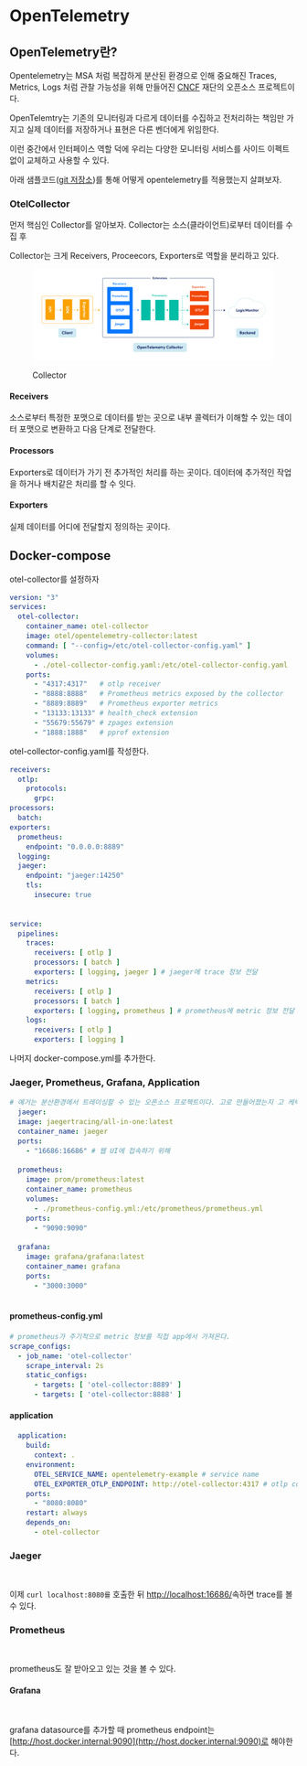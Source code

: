 # OpenTelemetry

## OpenTelemetry란?

Opentelemetry는 MSA 처럼 복잡하게 분산된 환경으로 인해 중요해진 Traces, Metrics, Logs 처럼 관찰 가능성을 위해 만들어진 [CNCF](https://www.cncf.io/) 재단의 오픈소스 프로젝트이다.

OpenTelemtry는 기존의 모니터링과 다르게 데이터를 수집하고 전처리하는 책임만 가지고 실제 데이터를 저장하거나 표현은 다른 벤더에게 위임한다.

이런 중간에서 인터페이스 역할 덕에 우리는 다양한 모니터링 서비스를 사이드 이펙트 없이 교체하고 사용할 수 있다.

아래 샘플코드([git 저장소](https://github.com/spandios/opentelemetry-example))를 통해 어떻게 opentelemetry를 적용했는지 살펴보자.





### OtelCollector&#x20;

먼저 핵심인 Collector를 알아보자. Collector는 소스(클라이언트)로부터 데이터를 수집 후&#x20;

Collector는 크게 Receivers, Proceecors, Exporters로 역할을 분리하고 있다.

<figure><img src="../../.gitbook/assets/028_OTELGraphic_v1-01-2048x772.png" alt=""><figcaption><p>Collector</p></figcaption></figure>

#### Receivers

소스로부터 특정한 포맷으로 데이터를 받는 곳으로 내부 콜렉터가 이해할 수 있는 데이터 포맷으로 변환하고 다음 단계로 전달한다.

#### Processors <a href="#h-processors" id="h-processors"></a>

Exporters로 데이터가 가기 전 추가적인 처리를 하는 곳이다. 데이터에 추가적인 작업을 하거나 배치같은 처리를 할 수 잇다.

#### Exporters <a href="#h-exporters" id="h-exporters"></a>

실제 데이터를 어디에 전달할지 정의하는 곳이다.&#x20;



## Docker-compose

otel-collector를  설정하자

```yaml
version: "3"
services:
  otel-collector:
    container_name: otel-collector
    image: otel/opentelemetry-collector:latest
    command: [ "--config=/etc/otel-collector-config.yaml" ]
    volumes:
      - ./otel-collector-config.yaml:/etc/otel-collector-config.yaml
    ports:
      - "4317:4317"   # otlp receiver
      - "8888:8888"   # Prometheus metrics exposed by the collector
      - "8889:8889"   # Prometheus exporter metrics
      - "13133:13133" # health_check extension
      - "55679:55679" # zpages extension
      - "1888:1888"   # pprof extension

```

otel-collector-config.yaml를 작성한다.

```yaml
receivers:
  otlp:
    protocols:
      grpc:
processors:
  batch:
exporters:
  prometheus:
    endpoint: "0.0.0.0:8889"
  logging:
  jaeger:
    endpoint: "jaeger:14250" 
    tls:
      insecure: true


service:
  pipelines:
    traces:
      receivers: [ otlp ]
      processors: [ batch ]
      exporters: [ logging, jaeger ] # jaeger에 trace 정보 전달 
    metrics:
      receivers: [ otlp ]
      processors: [ batch ]
      exporters: [ logging, prometheus ] # prometheus에 metric 정보 전달
    logs:
      receivers: [ otlp ]
      exporters: [ logging ]

```



나머지 docker-compose.yml를 추가한다.&#x20;



### Jaeger, Prometheus, Grafana, Application

```yaml
# 예거는 분산환경에서 트레이싱할 수 있는 오픈소스 프로젝트이다. 고로 만들어졌는지 고 케릭터가 있다. 
  jaeger: 
  image: jaegertracing/all-in-one:latest
  container_name: jaeger
  ports:
    - "16686:16686" # 웹 UI에 접속하기 위해

  prometheus:
    image: prom/prometheus:latest
    container_name: prometheus
    volumes:
      - ./prometheus-config.yml:/etc/prometheus/prometheus.yml
    ports:
      - "9090:9090"

  grafana:
    image: grafana/grafana:latest
    container_name: grafana
    ports:
      - "3000:3000"
      
```

#### prometheus-config.yml

```yaml
# prometheus가 주기적으로 metric 정보를 직접 app에서 가져온다.
scrape_configs:
  - job_name: 'otel-collector'
    scrape_interval: 2s
    static_configs:
      - targets: [ 'otel-collector:8889' ]
      - targets: [ 'otel-collector:8888' ]
```



#### application

```yaml
  application:
    build:
      context: .
    environment:
      OTEL_SERVICE_NAME: opentelemetry-example # service name 
      OTEL_EXPORTER_OTLP_ENDPOINT: http://otel-collector:4317 # otlp collector 주소 설정
    ports:
      - "8080:8080"
    restart: always
    depends_on:
      - otel-collector
```



### Jaeger



<figure><img src="../../.gitbook/assets/스크린샷 2023-08-03 오전 1.15.00.png" alt=""><figcaption></figcaption></figure>

이제 `curl localhost:8080를` 호출한 뒤 [http://localhost:16686/](http://localhost:16686/)속하면 trace를 볼 수 있다.&#x20;



### Prometheus

<figure><img src="../../.gitbook/assets/스크린샷 2023-08-03 오전 1.35.49.png" alt=""><figcaption></figcaption></figure>

prometheus도 잘 받아오고 있는 것을 볼 수 있다.&#x20;



#### Grafana

<figure><img src="../../.gitbook/assets/스크린샷 2023-08-03 오전 1.35.18.png" alt=""><figcaption></figcaption></figure>

grafana datasource를 추가할 때 prometheus endpoint는 [http://host.docker.internal:9090](http://host.docker.internal:9090)로 해야한다.
